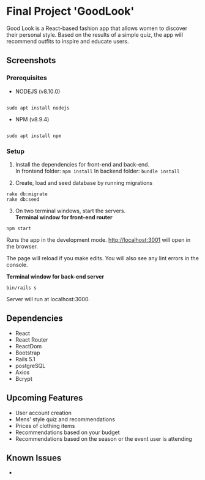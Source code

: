 # Final Project 'GoodLook'

Good Look is a React-based fashion app that allows women to discover their personal style. Based on the results of a simple quiz, the app will recommend outfits to inspire and educate users.


## Screenshots

### Prerequisites

- NODEJS (v8.10.0)

```

sudo apt install nodejs

```

- NPM (v8.9.4)

```

sudo apt install npm

```

### Setup

1. Install the dependencies for front-end and back-end.<br>
In frontend folder: `npm install`
In backend folder: `bundle install`

2. Create, load and seed database by running migrations

```
rake db:migrate
rake db:seed
```

3. On two terminal windows, start the servers.<br>
<b>Terminal window for front-end router</b>
```
npm start
```
Runs the app in the development mode.
[http://localhost:3001](http://localhost:3001) will open in the browser.

The page will reload if you make edits. You will also see any lint errors in the console.

<b>Terminal window for back-end server</b>
```
bin/rails s
```
Server will run at localhost:3000.

## Dependencies
* React
* React Router
* ReactDom
* Bootstrap
* Rails 5.1
* postgreSQL
* Axios
* Bcrypt

## Upcoming Features
* User account creation
* Mens' style quiz and recommendations
* Prices of clothing items
* Recommendations based on your budget
* Recommendations based on the season or the event user is attending

## Known Issues
*

